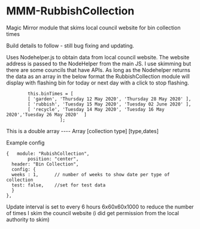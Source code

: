 # MMM-RubbishCollection
Magic Mirror module that skims local council website for bin collection times

Build details to follow - still bug fixing and updating.

Uses Nodehelper.js to obtain data from local council website. The website address is passed to the NodeHelper from the main JS. I use skimming but there are some councils that have APIs.
As long as the Nodehelper returns the data as an array in the below format the RubbishCollection module will display with flashing bin for today or next day with a click to stop flashing. 

			this.binTimes = [
			[ 'garden', 'Thursday 12 May 2020', 'Thursday 28 May 2020' ],
			[ 'rubbish', 'Tuesday 15 May 2020', 'Tuesday 02 June 2020' ],
			[ 'recycle', 'Tuesday 14 May 2020', 'Tuesday 16 May 2020','Tuesday 26 May 2020'  ]
						]; 

This is a double array ---- Array [collection type] [type,dates]

Example config

	{ 	module: "RubishCollection",
			position: "center",
      header: "Bin Collection",
      config: {
      weeks : 1,      // number of weeks to show date per type of collection 
      test: false,    //set for test data
      }
	},
        
Update interval is set to every 6 hours  6x60x60x1000 to reduce the number of times I skim the council website (i did get permission from the local authority to skim)


